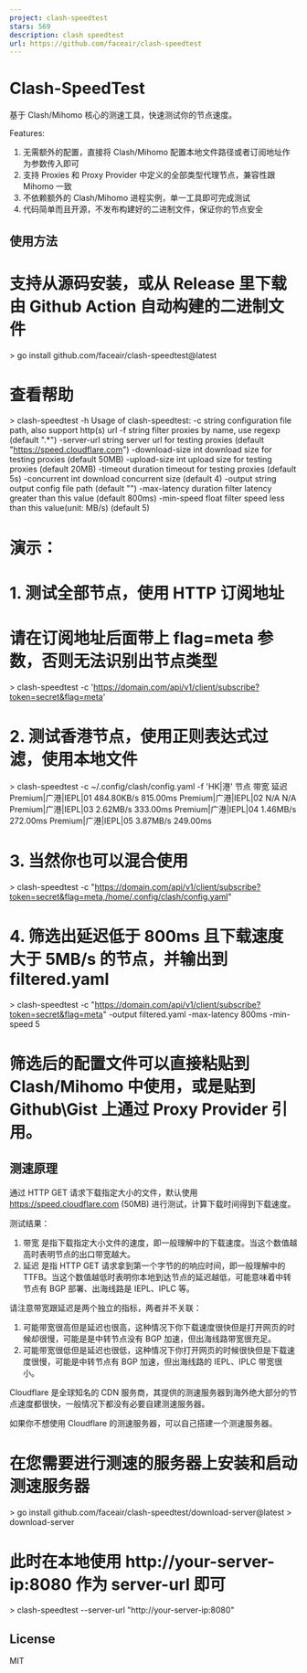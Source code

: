```yaml
---
project: clash-speedtest
stars: 569
description: clash speedtest
url: https://github.com/faceair/clash-speedtest
---
```


Clash-SpeedTest
===============

基于 Clash/Mihomo 核心的测速工具，快速测试你的节点速度。

Features:

1.  无需额外的配置，直接将 Clash/Mihomo 配置本地文件路径或者订阅地址作为参数传入即可
2.  支持 Proxies 和 Proxy Provider 中定义的全部类型代理节点，兼容性跟 Mihomo 一致
3.  不依赖额外的 Clash/Mihomo 进程实例，单一工具即可完成测试
4.  代码简单而且开源，不发布构建好的二进制文件，保证你的节点安全

使用方法
----

# 支持从源码安装，或从 Release 里下载由 Github Action 自动构建的二进制文件
\> go install github.com/faceair/clash-speedtest@latest

# 查看帮助
\> clash-speedtest -h
Usage of clash-speedtest:
  -c string
        configuration file path, also support http(s) url
  -f string
        filter proxies by name, use regexp (default ".\*")
  -server-url string
        server url for testing proxies (default "https://speed.cloudflare.com")
  -download-size int
        download size for testing proxies (default 50MB)
  -upload-size int
        upload size for testing proxies (default 20MB)
  -timeout duration
        timeout for testing proxies (default 5s)
  -concurrent int
        download concurrent size (default 4)
  -output string
        output config file path (default "")
  -max-latency duration
        filter latency greater than this value (default 800ms)
  -min-speed float
        filter speed less than this value(unit: MB/s) (default 5)

# 演示：

# 1. 测试全部节点，使用 HTTP 订阅地址
# 请在订阅地址后面带上 flag=meta 参数，否则无法识别出节点类型
\> clash-speedtest -c 'https://domain.com/api/v1/client/subscribe?token=secret&flag=meta'

# 2. 测试香港节点，使用正则表达式过滤，使用本地文件
\> clash-speedtest -c ~/.config/clash/config.yaml -f 'HK|港'
节点                                        	带宽          	延迟
Premium|广港|IEPL|01                        	484.80KB/s  	815.00ms
Premium|广港|IEPL|02                        	N/A         	N/A
Premium|广港|IEPL|03                        	2.62MB/s    	333.00ms
Premium|广港|IEPL|04                        	1.46MB/s    	272.00ms
Premium|广港|IEPL|05                        	3.87MB/s    	249.00ms

# 3. 当然你也可以混合使用
\> clash-speedtest -c "https://domain.com/api/v1/client/subscribe?token=secret&flag=meta,/home/.config/clash/config.yaml"

# 4. 筛选出延迟低于 800ms 且下载速度大于 5MB/s 的节点，并输出到 filtered.yaml
\> clash-speedtest -c "https://domain.com/api/v1/client/subscribe?token=secret&flag=meta" -output filtered.yaml -max-latency 800ms -min-speed 5
# 筛选后的配置文件可以直接粘贴到 Clash/Mihomo 中使用，或是贴到 Github\\Gist 上通过 Proxy Provider 引用。

测速原理
----

通过 HTTP GET 请求下载指定大小的文件，默认使用 https://speed.cloudflare.com (50MB) 进行测试，计算下载时间得到下载速度。

测试结果：

1.  带宽 是指下载指定大小文件的速度，即一般理解中的下载速度。当这个数值越高时表明节点的出口带宽越大。
2.  延迟 是指 HTTP GET 请求拿到第一个字节的的响应时间，即一般理解中的 TTFB。当这个数值越低时表明你本地到达节点的延迟越低，可能意味着中转节点有 BGP 部署、出海线路是 IEPL、IPLC 等。

请注意带宽跟延迟是两个独立的指标，两者并不关联：

1.  可能带宽很高但是延迟也很高，这种情况下你下载速度很快但是打开网页的时候却很慢，可能是是中转节点没有 BGP 加速，但出海线路带宽很充足。
2.  可能带宽很低但是延迟也很低，这种情况下你打开网页的时候很快但是下载速度很慢，可能是中转节点有 BGP 加速，但出海线路的 IEPL、IPLC 带宽很小。

Cloudflare 是全球知名的 CDN 服务商，其提供的测速服务器到海外绝大部分的节点速度都很快，一般情况下都没有必要自建测速服务器。

如果你不想使用 Cloudflare 的测速服务器，可以自己搭建一个测速服务器。

# 在您需要进行测速的服务器上安装和启动测速服务器
\> go install github.com/faceair/clash-speedtest/download-server@latest
\> download-server

# 此时在本地使用 http://your-server-ip:8080 作为 server-url 即可
\> clash-speedtest --server-url "http://your-server-ip:8080"

License
-------

MIT
